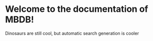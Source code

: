 # Welcome to the documentation of MBDB!

Dinosaurs are still cool, but automatic search generation is cooler